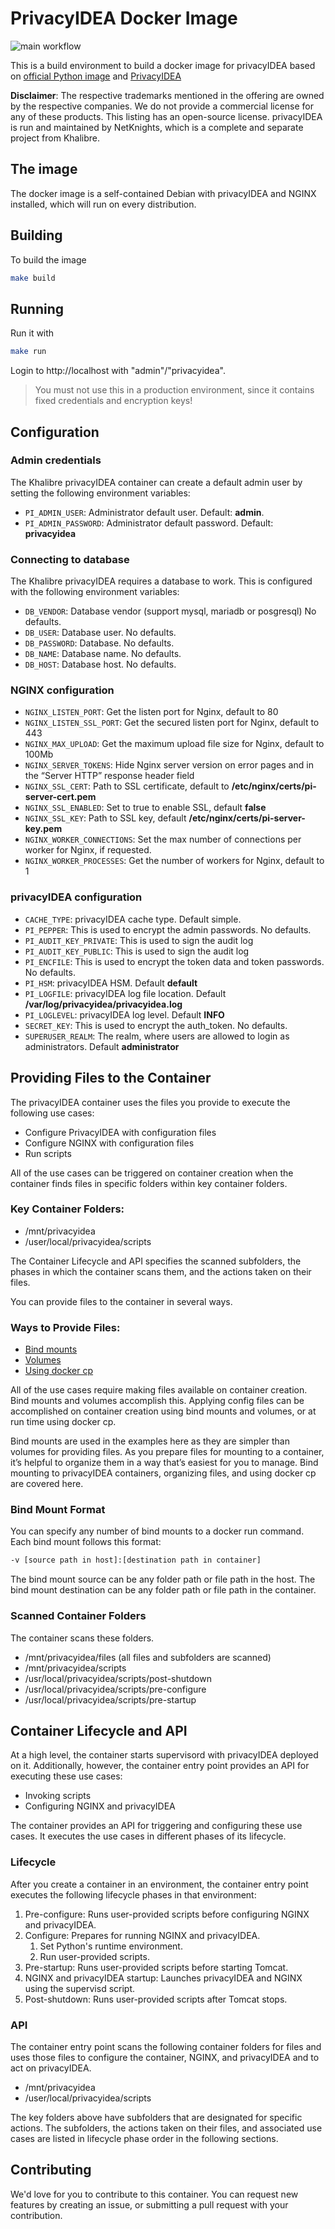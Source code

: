 # PrivacyIDEA Docker Image

![main workflow](https://github.com/Khalibre/privacyidea-docker/actions/workflows/main.yml/badge.svg)

This is a build environment to build a docker image for privacyIDEA based on [official Python image](https://hub.docker.com/_/python) and [PrivacyIDEA](https://github.com/privacyidea/privacyidea)

**Disclaimer**: The respective trademarks mentioned in the offering are owned by the respective companies. We do not provide a commercial license for any of these products. This listing has an open-source license. privacyIDEA is run and maintained by NetKnights, which is a complete and separate project from Khalibre.

## The image
The docker image is a self-contained Debian with privacyIDEA and NGINX installed, which will run on every distribution.

## Building

To build the image

```bash
make build
```

## Running

Run it with

```bash
make run
```

Login to http://localhost with "admin"/"privacyidea".

> You must not use this in a production environment, since it contains fixed credentials and encryption keys!

## Configuration

### Admin credentials

The Khalibre privacyIDEA container can create a default admin user by setting the following environment variables:

  - `PI_ADMIN_USER`: Administrator default user. Default: **admin**.
  - `PI_ADMIN_PASSWORD`:  Administrator default password. Default: **privacyidea**

### Connecting to database

The Khalibre privacyIDEA requires a database to work. This is configured with the following environment variables:

  - `DB_VENDOR`: Database vendor (support mysql, mariadb or posgresql) No defaults.
  - `DB_USER`: Database user. No defaults.
  - `DB_PASSWORD`: Database. No defaults.
  - `DB_NAME`: Database name. No defaults.
  - `DB_HOST`: Database host. No defaults.

### NGINX configuration

  - `NGINX_LISTEN_PORT`: Get the listen port for Nginx, default to 80
  - `NGINX_LISTEN_SSL_PORT`: Get the secured listen port for Nginx, default to 443
  - `NGINX_MAX_UPLOAD`: Get the maximum upload file size for Nginx, default to 100Mb
  - `NGINX_SERVER_TOKENS`: Hide Nginx server version on error pages and in the “Server HTTP” response header field
  - `NGINX_SSL_CERT`: Path to SSL certificate, default to **/etc/nginx/certs/pi-server-cert.pem**
  - `NGINX_SSL_ENABLED`: Set to true to enable SSL, default **false**
  - `NGINX_SSL_KEY`: Path to SSL key, default **/etc/nginx/certs/pi-server-key.pem**
  - `NGINX_WORKER_CONNECTIONS`: Set the max number of connections per worker for Nginx, if requested.
  - `NGINX_WORKER_PROCESSES`: Get the number of workers for Nginx, default to 1

### privacyIDEA configuration

  - `CACHE_TYPE`: privacyIDEA cache type. Default simple.
  - `PI_PEPPER`: This is used to encrypt the admin passwords. No defaults.
  - `PI_AUDIT_KEY_PRIVATE`: This is used to sign the audit log
  - `PI_AUDIT_KEY_PUBLIC`: This is used to sign the audit log
  - `PI_ENCFILE`: This is used to encrypt the token data and token passwords. No defaults.
  - `PI_HSM`: privacyIDEA HSM. Default **default**
  - `PI_LOGFILE`: privacyIDEA log file location. Default **/var/log/privacyidea/privacyidea.log**
  - `PI_LOGLEVEL`: privacyIDEA log level. Default **INFO**
  - `SECRET_KEY`: This is used to encrypt the auth_token. No defaults.
  - `SUPERUSER_REALM`: The realm, where users are allowed to login as administrators. Default **administrator**

## Providing Files to the Container

The privacyIDEA container uses the files you provide to execute the following use cases:

  - Configure PrivacyIDEA with configuration files
  - Configure NGINX with configuration files
  - Run scripts

All of the use cases can be triggered on container creation when the container finds files in specific folders within key container folders.

### Key Container Folders:

  - /mnt/privacyidea
  - /user/local/privacyidea/scripts

The Container Lifecycle and API specifies the scanned subfolders, the phases in which the container scans them, and the actions taken on their files.

You can provide files to the container in several ways.

### Ways to Provide Files:

  - [Bind mounts](https://docs.docker.com/storage/bind-mounts/)
  - [Volumes](https://docs.docker.com/storage/volumes/)
  - [Using docker cp](https://docs.docker.com/engine/reference/commandline/cp/)

All of the use cases require making files available on container creation. Bind mounts and volumes accomplish this. Applying config files can be accomplished on container creation using bind mounts and volumes, or at run time using docker cp.

Bind mounts are used in the examples here as they are simpler than volumes for providing files. As you prepare files for mounting to a container, it’s helpful to organize them in a way that’s easiest for you to manage. Bind mounting to privacyIDEA containers, organizing files, and using docker cp are covered here.

### Bind Mount Format
You can specify any number of bind mounts to a docker run command. Each bind mount follows this format:

```bash
-v [source path in host]:[destination path in container]
```

The bind mount source can be any folder path or file path in the host. The bind mount destination can be any folder path or file path in the container.

### Scanned Container Folders

The container scans these folders.

  - /mnt/privacyidea/files (all files and subfolders are scanned)
  - /mnt/privacyidea/scripts
  - /usr/local/privacyidea/scripts/post-shutdown
  - /usr/local/privacyidea/scripts/pre-configure
  - /usr/local/privacyidea/scripts/pre-startup

## Container Lifecycle and API

At a high level, the container starts supervisord with privacyIDEA deployed on it. Additionally, however, the container entry point provides an API for executing these use cases:

  - Invoking scripts
  - Configuring NGINX and privacyIDEA

The container provides an API for triggering and configuring these use cases. It executes the use cases in different phases of its lifecycle.

### Lifecycle

After you create a container in an environment, the container entry point executes the following lifecycle phases in that environment:

  1. Pre-configure: Runs user-provided scripts before configuring NGINX and privacyIDEA.
  2. Configure: Prepares for running NGINX and privacyIDEA.
      1. Set Python's runtime environment.
      2. Run user-provided scripts.
  3. Pre-startup: Runs user-provided scripts before starting Tomcat.
  4. NGINX and privacyIDEA startup: Launches privacyIDEA and NGINX using the supervisd script.
  5. Post-shutdown: Runs user-provided scripts after Tomcat stops.

### API

The container entry point scans the following container folders for files and uses those files to configure the container, NGINX, and privacyIDEA and to act on privacyIDEA.

  - /mnt/privacyidea
  - /user/local/privacyidea/scripts

The key folders above have subfolders that are designated for specific actions. The subfolders, the actions taken on their files, and associated use cases are listed in lifecycle phase order in the following sections.

## Contributing

We'd love for you to contribute to this container. You can request new features by creating an issue, or submitting a pull request with your contribution.

